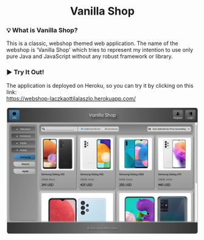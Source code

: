 <div align="center">

# Vanilla Shop

</div>

### :bulb: What is Vanilla Shop?
This is a classic, webshop themed web application. The name of the webshop is 'Vanilla Shop' which tries to represent my intention to use only pure Java and JavaScript without any robust framework or library.
### :arrow_forward: Try It Out!
The application is deployed on Heroku, so you can try it by clicking on this link:
<br>
https://webshop-laczkaottilalaszlo.herokuapp.com/

![](https://github.com/laczkoattilalaszlo/webshop/blob/development/src/main/webapp/static/images/application_screenshot.png)
